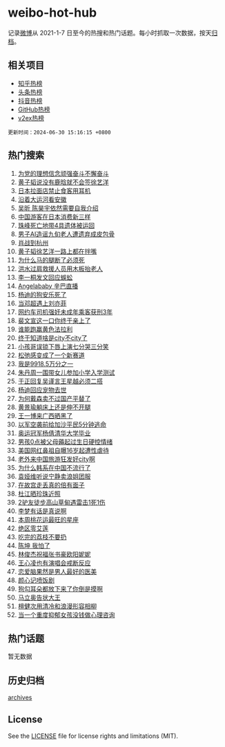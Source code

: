 # weibo-hot-hub

记录[微博](https://www.weibo.com)从 2021-1-7 日至今的热搜和热门话题。每小时抓取一次数据，按天[归档](archives)。

## 相关项目

- [知乎热榜](https://github.com/snaildev/zhihu-hot-hub)
- [头条热榜](https://github.com/snaildev/toutiao-hot-hub)
- [抖音热榜](https://github.com/snaildev/douyin-hot-hub)
- [GitHub热榜](https://github.com/snaildev/github-hot-hub)
- [v2ex热榜](https://github.com/snaildev/v2ex-hot-hub)


`更新时间：2024-06-30 15:16:15 +0800`

## 热门搜索

1. [为党的理想信念顽强奋斗不懈奋斗](https://m.weibo.cn/search?containerid=100103type%3D1%26t%3D10%26q%3D%23%E4%B8%BA%E5%85%9A%E7%9A%84%E7%90%86%E6%83%B3%E4%BF%A1%E5%BF%B5%E9%A1%BD%E5%BC%BA%E5%A5%8B%E6%96%97%E4%B8%8D%E6%87%88%E5%A5%8B%E6%96%97%23&stream_entry_id=51&isnewpage=1&extparam=seat%3D1%26cate%3D10103%26stream_entry_id%3D51%26pos%3D0%26q%3D%2523%25E4%25B8%25BA%25E5%2585%259A%25E7%259A%2584%25E7%2590%2586%25E6%2583%25B3%25E4%25BF%25A1%25E5%25BF%25B5%25E9%25A1%25BD%25E5%25BC%25BA%25E5%25A5%258B%25E6%2596%2597%25E4%25B8%258D%25E6%2587%2588%25E5%25A5%258B%25E6%2596%2597%2523%26dgr%3D0%26filter_type%3Drealtimehot%26c_type%3D51%26display_time%3D1719731774%26pre_seqid%3D1719731774369018328201)
1. [黄子韬说没有鹿晗就不会签徐艺洋](https://m.weibo.cn/search?containerid=100103type%3D1%26t%3D10%26q%3D%23%E9%BB%84%E5%AD%90%E9%9F%AC%E8%AF%B4%E6%B2%A1%E6%9C%89%E9%B9%BF%E6%99%97%E5%B0%B1%E4%B8%8D%E4%BC%9A%E7%AD%BE%E5%BE%90%E8%89%BA%E6%B4%8B%23&stream_entry_id=31&isnewpage=1&extparam=seat%3D1%26flag%3D2%26band_rank%3D1%26q%3D%2523%25E9%25BB%2584%25E5%25AD%2590%25E9%259F%25AC%25E8%25AF%25B4%25E6%25B2%25A1%25E6%259C%2589%25E9%25B9%25BF%25E6%2599%2597%25E5%25B0%25B1%25E4%25B8%258D%25E4%25BC%259A%25E7%25AD%25BE%25E5%25BE%2590%25E8%2589%25BA%25E6%25B4%258B%2523%26dgr%3D0%26cate%3D5001%26c_type%3D31%26pos%3D0%26stream_entry_id%3D31%26filter_type%3Drealtimehot%26realpos%3D1%26lcate%3D5001%26display_time%3D1719731774%26pre_seqid%3D1719731774369018328201)
1. [日本拉面店禁止食客用耳机](https://m.weibo.cn/search?containerid=100103type%3D1%26t%3D10%26q%3D%E6%97%A5%E6%9C%AC%E6%8B%89%E9%9D%A2%E5%BA%97%E7%A6%81%E6%AD%A2%E9%A3%9F%E5%AE%A2%E7%94%A8%E8%80%B3%E6%9C%BA&stream_entry_id=31&isnewpage=1&extparam=seat%3D1%26flag%3D2%26band_rank%3D2%26q%3D%25E6%2597%25A5%25E6%259C%25AC%25E6%258B%2589%25E9%259D%25A2%25E5%25BA%2597%25E7%25A6%2581%25E6%25AD%25A2%25E9%25A3%259F%25E5%25AE%25A2%25E7%2594%25A8%25E8%2580%25B3%25E6%259C%25BA%26dgr%3D0%26cate%3D5001%26c_type%3D31%26pos%3D1%26stream_entry_id%3D31%26filter_type%3Drealtimehot%26realpos%3D2%26lcate%3D5001%26display_time%3D1719731774%26pre_seqid%3D1719731774369018328201)
1. [沿着大运河看安徽](https://m.weibo.cn/search?containerid=100103type%3D1%26t%3D10%26q%3D%23%E6%B2%BF%E7%9D%80%E5%A4%A7%E8%BF%90%E6%B2%B3%E7%9C%8B%E5%AE%89%E5%BE%BD%23&stream_entry_id=31&isnewpage=1&extparam=seat%3D1%26flag%3D0%26band_rank%3D3%26q%3D%2523%25E6%25B2%25BF%25E7%259D%2580%25E5%25A4%25A7%25E8%25BF%2590%25E6%25B2%25B3%25E7%259C%258B%25E5%25AE%2589%25E5%25BE%25BD%2523%26dgr%3D0%26cate%3D5001%26c_type%3D31%26pos%3D2%26stream_entry_id%3D31%26filter_type%3Drealtimehot%26realpos%3D3%26lcate%3D5001%26display_time%3D1719731774%26pre_seqid%3D1719731774369018328201)
1. [吴昕 陈昊宇依然需要自我介绍](https://m.weibo.cn/search?containerid=100103type%3D1%26t%3D10%26q%3D%E5%90%B4%E6%98%95+%E9%99%88%E6%98%8A%E5%AE%87%E4%BE%9D%E7%84%B6%E9%9C%80%E8%A6%81%E8%87%AA%E6%88%91%E4%BB%8B%E7%BB%8D&stream_entry_id=31&isnewpage=1&extparam=seat%3D1%26flag%3D1%26band_rank%3D4%26q%3D%25E5%2590%25B4%25E6%2598%2595%2520%25E9%2599%2588%25E6%2598%258A%25E5%25AE%2587%25E4%25BE%259D%25E7%2584%25B6%25E9%259C%2580%25E8%25A6%2581%25E8%2587%25AA%25E6%2588%2591%25E4%25BB%258B%25E7%25BB%258D%26dgr%3D0%26cate%3D5001%26c_type%3D31%26pos%3D3%26stream_entry_id%3D31%26filter_type%3Drealtimehot%26realpos%3D4%26lcate%3D5001%26display_time%3D1719731774%26pre_seqid%3D1719731774369018328201)
1. [中国游客在日本消费新三样](https://m.weibo.cn/search?containerid=100103type%3D1%26t%3D10%26q%3D%23%E4%B8%AD%E5%9B%BD%E6%B8%B8%E5%AE%A2%E5%9C%A8%E6%97%A5%E6%9C%AC%E6%B6%88%E8%B4%B9%E6%96%B0%E4%B8%89%E6%A0%B7%23&stream_entry_id=31&isnewpage=1&extparam=seat%3D1%26flag%3D0%26band_rank%3D5%26q%3D%2523%25E4%25B8%25AD%25E5%259B%25BD%25E6%25B8%25B8%25E5%25AE%25A2%25E5%259C%25A8%25E6%2597%25A5%25E6%259C%25AC%25E6%25B6%2588%25E8%25B4%25B9%25E6%2596%25B0%25E4%25B8%2589%25E6%25A0%25B7%2523%26dgr%3D0%26cate%3D5001%26c_type%3D31%26pos%3D4%26stream_entry_id%3D31%26filter_type%3Drealtimehot%26realpos%3D5%26lcate%3D5001%26display_time%3D1719731774%26pre_seqid%3D1719731774369018328201)
1. [珠峰死亡地带4具遗体被运回](https://m.weibo.cn/search?containerid=100103type%3D1%26t%3D10%26q%3D%23%E7%8F%A0%E5%B3%B0%E6%AD%BB%E4%BA%A1%E5%9C%B0%E5%B8%A64%E5%85%B7%E9%81%97%E4%BD%93%E8%A2%AB%E8%BF%90%E5%9B%9E%23&stream_entry_id=31&isnewpage=1&extparam=seat%3D1%26flag%3D0%26band_rank%3D6%26q%3D%2523%25E7%258F%25A0%25E5%25B3%25B0%25E6%25AD%25BB%25E4%25BA%25A1%25E5%259C%25B0%25E5%25B8%25A64%25E5%2585%25B7%25E9%2581%2597%25E4%25BD%2593%25E8%25A2%25AB%25E8%25BF%2590%25E5%259B%259E%2523%26dgr%3D0%26cate%3D5001%26c_type%3D31%26pos%3D5%26stream_entry_id%3D31%26filter_type%3Drealtimehot%26realpos%3D6%26lcate%3D5001%26display_time%3D1719731774%26pre_seqid%3D1719731774369018328201)
1. [男子AI造谣九旬老人遭遗弃成皮包骨](https://m.weibo.cn/search?containerid=100103type%3D1%26t%3D10%26q%3D%23%E7%94%B7%E5%AD%90AI%E9%80%A0%E8%B0%A3%E4%B9%9D%E6%97%AC%E8%80%81%E4%BA%BA%E9%81%AD%E9%81%97%E5%BC%83%E6%88%90%E7%9A%AE%E5%8C%85%E9%AA%A8%23&stream_entry_id=31&isnewpage=1&extparam=seat%3D1%26filter_type%3Drealtimehot%26q%3D%2523%25E7%2594%25B7%25E5%25AD%2590AI%25E9%2580%25A0%25E8%25B0%25A3%25E4%25B9%259D%25E6%2597%25AC%25E8%2580%2581%25E4%25BA%25BA%25E9%2581%25AD%25E9%2581%2597%25E5%25BC%2583%25E6%2588%2590%25E7%259A%25AE%25E5%258C%2585%25E9%25AA%25A8%2523%26dgr%3D0%26is_ad_pos%3D1%26adid%3D244761%26cate%3D5001%26pos%3D6%26stream_entry_id%3D31%26c_type%3D31%26band_rank%3D7%26lcate%3D5001%26display_time%3D1719731774%26pre_seqid%3D1719731774369018328201)
1. [肖战到杭州](https://m.weibo.cn/search?containerid=100103type%3D1%26t%3D10%26q%3D%23%E8%82%96%E6%88%98%E5%88%B0%E6%9D%AD%E5%B7%9E%23&stream_entry_id=31&isnewpage=1&extparam=seat%3D1%26flag%3D1%26band_rank%3D7%26q%3D%2523%25E8%2582%2596%25E6%2588%2598%25E5%2588%25B0%25E6%259D%25AD%25E5%25B7%259E%2523%26dgr%3D0%26cate%3D5001%26c_type%3D31%26pos%3D7%26stream_entry_id%3D31%26filter_type%3Drealtimehot%26realpos%3D7%26lcate%3D5001%26display_time%3D1719731774%26pre_seqid%3D1719731774369018328201)
1. [黄子韬徐艺洋一路上都在拌嘴](https://m.weibo.cn/search?containerid=100103type%3D1%26t%3D10%26q%3D%23%E9%BB%84%E5%AD%90%E9%9F%AC%E5%BE%90%E8%89%BA%E6%B4%8B%E4%B8%80%E8%B7%AF%E4%B8%8A%E9%83%BD%E5%9C%A8%E6%8B%8C%E5%98%B4%23&stream_entry_id=31&isnewpage=1&extparam=seat%3D1%26flag%3D1%26band_rank%3D8%26q%3D%2523%25E9%25BB%2584%25E5%25AD%2590%25E9%259F%25AC%25E5%25BE%2590%25E8%2589%25BA%25E6%25B4%258B%25E4%25B8%2580%25E8%25B7%25AF%25E4%25B8%258A%25E9%2583%25BD%25E5%259C%25A8%25E6%258B%258C%25E5%2598%25B4%2523%26dgr%3D0%26cate%3D5001%26c_type%3D31%26pos%3D8%26stream_entry_id%3D31%26filter_type%3Drealtimehot%26realpos%3D8%26lcate%3D5001%26display_time%3D1719731774%26pre_seqid%3D1719731774369018328201)
1. [为什么马的腿断了必须死](https://m.weibo.cn/search?containerid=100103type%3D1%26t%3D10%26q%3D%23%E4%B8%BA%E4%BB%80%E4%B9%88%E9%A9%AC%E7%9A%84%E8%85%BF%E6%96%AD%E4%BA%86%E5%BF%85%E9%A1%BB%E6%AD%BB%23&stream_entry_id=31&isnewpage=1&extparam=seat%3D1%26flag%3D0%26band_rank%3D9%26q%3D%2523%25E4%25B8%25BA%25E4%25BB%2580%25E4%25B9%2588%25E9%25A9%25AC%25E7%259A%2584%25E8%2585%25BF%25E6%2596%25AD%25E4%25BA%2586%25E5%25BF%2585%25E9%25A1%25BB%25E6%25AD%25BB%2523%26dgr%3D0%26cate%3D5001%26c_type%3D31%26pos%3D9%26stream_entry_id%3D31%26filter_type%3Drealtimehot%26realpos%3D9%26lcate%3D5001%26display_time%3D1719731774%26pre_seqid%3D1719731774369018328201)
1. [洪水过肩救援人员用木板抬老人](https://m.weibo.cn/search?containerid=100103type%3D1%26t%3D10%26q%3D%23%E6%B4%AA%E6%B0%B4%E8%BF%87%E8%82%A9%E6%95%91%E6%8F%B4%E4%BA%BA%E5%91%98%E7%94%A8%E6%9C%A8%E6%9D%BF%E6%8A%AC%E8%80%81%E4%BA%BA%23&stream_entry_id=31&isnewpage=1&extparam=seat%3D1%26flag%3D32768%26band_rank%3D10%26q%3D%2523%25E6%25B4%25AA%25E6%25B0%25B4%25E8%25BF%2587%25E8%2582%25A9%25E6%2595%2591%25E6%258F%25B4%25E4%25BA%25BA%25E5%2591%2598%25E7%2594%25A8%25E6%259C%25A8%25E6%259D%25BF%25E6%258A%25AC%25E8%2580%2581%25E4%25BA%25BA%2523%26dgr%3D0%26cate%3D5001%26c_type%3D31%26pos%3D10%26stream_entry_id%3D31%26filter_type%3Drealtimehot%26realpos%3D10%26lcate%3D5001%26display_time%3D1719731774%26pre_seqid%3D1719731774369018328201)
1. [李一桐发文回应蜈蚣](https://m.weibo.cn/search?containerid=100103type%3D1%26t%3D10%26q%3D%E6%9D%8E%E4%B8%80%E6%A1%90%E5%8F%91%E6%96%87%E5%9B%9E%E5%BA%94%E8%9C%88%E8%9A%A3&stream_entry_id=31&isnewpage=1&extparam=seat%3D1%26flag%3D2%26band_rank%3D11%26q%3D%25E6%259D%258E%25E4%25B8%2580%25E6%25A1%2590%25E5%258F%2591%25E6%2596%2587%25E5%259B%259E%25E5%25BA%2594%25E8%259C%2588%25E8%259A%25A3%26dgr%3D0%26cate%3D5001%26c_type%3D31%26pos%3D11%26stream_entry_id%3D31%26filter_type%3Drealtimehot%26realpos%3D11%26lcate%3D5001%26display_time%3D1719731774%26pre_seqid%3D1719731774369018328201)
1. [Angelababy 辛巴直播](https://m.weibo.cn/search?containerid=100103type%3D1%26t%3D10%26q%3DAngelababy+%E8%BE%9B%E5%B7%B4%E7%9B%B4%E6%92%AD&stream_entry_id=31&isnewpage=1&extparam=seat%3D1%26flag%3D1%26band_rank%3D12%26q%3DAngelababy%2520%25E8%25BE%259B%25E5%25B7%25B4%25E7%259B%25B4%25E6%2592%25AD%26dgr%3D0%26cate%3D5001%26c_type%3D31%26pos%3D12%26stream_entry_id%3D31%26filter_type%3Drealtimehot%26realpos%3D12%26lcate%3D5001%26display_time%3D1719731774%26pre_seqid%3D1719731774369018328201)
1. [杨迪的狗安乐死了](https://m.weibo.cn/search?containerid=100103type%3D1%26t%3D10%26q%3D%23%E6%9D%A8%E8%BF%AA%E7%9A%84%E7%8B%97%E5%AE%89%E4%B9%90%E6%AD%BB%E4%BA%86%23&stream_entry_id=31&isnewpage=1&extparam=seat%3D1%26flag%3D2%26band_rank%3D13%26q%3D%2523%25E6%259D%25A8%25E8%25BF%25AA%25E7%259A%2584%25E7%258B%2597%25E5%25AE%2589%25E4%25B9%2590%25E6%25AD%25BB%25E4%25BA%2586%2523%26dgr%3D0%26cate%3D5001%26c_type%3D31%26pos%3D13%26stream_entry_id%3D31%26filter_type%3Drealtimehot%26realpos%3D13%26lcate%3D5001%26display_time%3D1719731774%26pre_seqid%3D1719731774369018328201)
1. [当邓超遇上刘亦菲](https://m.weibo.cn/search?containerid=100103type%3D1%26t%3D10%26q%3D%23%E5%BD%93%E9%82%93%E8%B6%85%E9%81%87%E4%B8%8A%E5%88%98%E4%BA%A6%E8%8F%B2%23&stream_entry_id=31&isnewpage=1&extparam=seat%3D1%26flag%3D1%26band_rank%3D14%26q%3D%2523%25E5%25BD%2593%25E9%2582%2593%25E8%25B6%2585%25E9%2581%2587%25E4%25B8%258A%25E5%2588%2598%25E4%25BA%25A6%25E8%258F%25B2%2523%26dgr%3D0%26cate%3D5001%26c_type%3D31%26pos%3D14%26stream_entry_id%3D31%26filter_type%3Drealtimehot%26realpos%3D14%26lcate%3D5001%26display_time%3D1719731774%26pre_seqid%3D1719731774369018328201)
1. [网约车司机强奸未成年乘客获刑3年](https://m.weibo.cn/search?containerid=100103type%3D1%26t%3D10%26q%3D%23%E7%BD%91%E7%BA%A6%E8%BD%A6%E5%8F%B8%E6%9C%BA%E5%BC%BA%E5%A5%B8%E6%9C%AA%E6%88%90%E5%B9%B4%E4%B9%98%E5%AE%A2%E8%8E%B7%E5%88%913%E5%B9%B4%23&stream_entry_id=31&isnewpage=1&extparam=seat%3D1%26flag%3D0%26band_rank%3D15%26q%3D%2523%25E7%25BD%2591%25E7%25BA%25A6%25E8%25BD%25A6%25E5%258F%25B8%25E6%259C%25BA%25E5%25BC%25BA%25E5%25A5%25B8%25E6%259C%25AA%25E6%2588%2590%25E5%25B9%25B4%25E4%25B9%2598%25E5%25AE%25A2%25E8%258E%25B7%25E5%2588%25913%25E5%25B9%25B4%2523%26dgr%3D0%26cate%3D5001%26c_type%3D31%26pos%3D15%26stream_entry_id%3D31%26filter_type%3Drealtimehot%26realpos%3D15%26lcate%3D5001%26display_time%3D1719731774%26pre_seqid%3D1719731774369018328201)
1. [裴文宣这一口你终于亲上了](https://m.weibo.cn/search?containerid=100103type%3D1%26t%3D10%26q%3D%23%E8%A3%B4%E6%96%87%E5%AE%A3%E8%BF%99%E4%B8%80%E5%8F%A3%E4%BD%A0%E7%BB%88%E4%BA%8E%E4%BA%B2%E4%B8%8A%E4%BA%86%23&stream_entry_id=31&isnewpage=1&extparam=seat%3D1%26flag%3D1%26band_rank%3D16%26q%3D%2523%25E8%25A3%25B4%25E6%2596%2587%25E5%25AE%25A3%25E8%25BF%2599%25E4%25B8%2580%25E5%258F%25A3%25E4%25BD%25A0%25E7%25BB%2588%25E4%25BA%258E%25E4%25BA%25B2%25E4%25B8%258A%25E4%25BA%2586%2523%26dgr%3D0%26cate%3D5001%26c_type%3D31%26pos%3D16%26stream_entry_id%3D31%26filter_type%3Drealtimehot%26realpos%3D16%26lcate%3D5001%26display_time%3D1719731774%26pre_seqid%3D1719731774369018328201)
1. [谁能跑赢黄色法拉利](https://m.weibo.cn/search?containerid=100103type%3D1%26t%3D10%26q%3D%23%E8%B0%81%E8%83%BD%E8%B7%91%E8%B5%A2%E9%BB%84%E8%89%B2%E6%B3%95%E6%8B%89%E5%88%A9%23&stream_entry_id=31&isnewpage=1&extparam=seat%3D1%26flag%3D0%26band_rank%3D17%26q%3D%2523%25E8%25B0%2581%25E8%2583%25BD%25E8%25B7%2591%25E8%25B5%25A2%25E9%25BB%2584%25E8%2589%25B2%25E6%25B3%2595%25E6%258B%2589%25E5%2588%25A9%2523%26c_type%3D31%26adid%3D244400%26cate%3D5001%26dgr%3D0%26pos%3D17%26stream_entry_id%3D31%26filter_type%3Drealtimehot%26realpos%3D17%26lcate%3D5001%26display_time%3D1719731774%26pre_seqid%3D1719731774369018328201)
1. [终于知道啥是city不city了](https://m.weibo.cn/search?containerid=100103type%3D1%26t%3D10%26q%3D%23%E7%BB%88%E4%BA%8E%E7%9F%A5%E9%81%93%E5%95%A5%E6%98%AFcity%E4%B8%8Dcity%E4%BA%86%23&stream_entry_id=31&isnewpage=1&extparam=seat%3D1%26flag%3D0%26band_rank%3D18%26q%3D%2523%25E7%25BB%2588%25E4%25BA%258E%25E7%259F%25A5%25E9%2581%2593%25E5%2595%25A5%25E6%2598%25AFcity%25E4%25B8%258Dcity%25E4%25BA%2586%2523%26dgr%3D0%26cate%3D5001%26c_type%3D31%26pos%3D18%26stream_entry_id%3D31%26filter_type%3Drealtimehot%26realpos%3D18%26lcate%3D5001%26display_time%3D1719731774%26pre_seqid%3D1719731774369018328201)
1. [小孩哥误锁下唇上演七分哭三分笑](https://m.weibo.cn/search?containerid=100103type%3D1%26t%3D10%26q%3D%23%E5%B0%8F%E5%AD%A9%E5%93%A5%E8%AF%AF%E9%94%81%E4%B8%8B%E5%94%87%E4%B8%8A%E6%BC%94%E4%B8%83%E5%88%86%E5%93%AD%E4%B8%89%E5%88%86%E7%AC%91%23&stream_entry_id=31&isnewpage=1&extparam=seat%3D1%26flag%3D0%26band_rank%3D19%26q%3D%2523%25E5%25B0%258F%25E5%25AD%25A9%25E5%2593%25A5%25E8%25AF%25AF%25E9%2594%2581%25E4%25B8%258B%25E5%2594%2587%25E4%25B8%258A%25E6%25BC%2594%25E4%25B8%2583%25E5%2588%2586%25E5%2593%25AD%25E4%25B8%2589%25E5%2588%2586%25E7%25AC%2591%2523%26dgr%3D0%26cate%3D5001%26c_type%3D31%26pos%3D19%26stream_entry_id%3D31%26filter_type%3Drealtimehot%26realpos%3D19%26lcate%3D5001%26display_time%3D1719731774%26pre_seqid%3D1719731774369018328201)
1. [松弛感变成了一个新赛道](https://m.weibo.cn/search?containerid=100103type%3D1%26t%3D10%26q%3D%23%E6%9D%BE%E5%BC%9B%E6%84%9F%E5%8F%98%E6%88%90%E4%BA%86%E4%B8%80%E4%B8%AA%E6%96%B0%E8%B5%9B%E9%81%93%23&stream_entry_id=31&isnewpage=1&extparam=seat%3D1%26flag%3D1%26band_rank%3D20%26q%3D%2523%25E6%259D%25BE%25E5%25BC%259B%25E6%2584%259F%25E5%258F%2598%25E6%2588%2590%25E4%25BA%2586%25E4%25B8%2580%25E4%25B8%25AA%25E6%2596%25B0%25E8%25B5%259B%25E9%2581%2593%2523%26dgr%3D0%26cate%3D5001%26c_type%3D31%26pos%3D20%26stream_entry_id%3D31%26filter_type%3Drealtimehot%26realpos%3D20%26lcate%3D5001%26display_time%3D1719731774%26pre_seqid%3D1719731774369018328201)
1. [我是9918.5万分之一](https://m.weibo.cn/search?containerid=100103type%3D1%26t%3D10%26q%3D%23%E6%88%91%E6%98%AF9918.5%E4%B8%87%E5%88%86%E4%B9%8B%E4%B8%80%23&stream_entry_id=31&isnewpage=1&extparam=seat%3D1%26flag%3D1%26band_rank%3D21%26q%3D%2523%25E6%2588%2591%25E6%2598%25AF9918.5%25E4%25B8%2587%25E5%2588%2586%25E4%25B9%258B%25E4%25B8%2580%2523%26dgr%3D0%26cate%3D5001%26c_type%3D31%26pos%3D21%26stream_entry_id%3D31%26filter_type%3Drealtimehot%26realpos%3D21%26lcate%3D5001%26display_time%3D1719731774%26pre_seqid%3D1719731774369018328201)
1. [朱丹周一围带女儿参加小学入学测试](https://m.weibo.cn/search?containerid=100103type%3D1%26t%3D10%26q%3D%23%E6%9C%B1%E4%B8%B9%E5%91%A8%E4%B8%80%E5%9B%B4%E5%B8%A6%E5%A5%B3%E5%84%BF%E5%8F%82%E5%8A%A0%E5%B0%8F%E5%AD%A6%E5%85%A5%E5%AD%A6%E6%B5%8B%E8%AF%95%23&stream_entry_id=31&isnewpage=1&extparam=seat%3D1%26flag%3D1%26band_rank%3D22%26q%3D%2523%25E6%259C%25B1%25E4%25B8%25B9%25E5%2591%25A8%25E4%25B8%2580%25E5%259B%25B4%25E5%25B8%25A6%25E5%25A5%25B3%25E5%2584%25BF%25E5%258F%2582%25E5%258A%25A0%25E5%25B0%258F%25E5%25AD%25A6%25E5%2585%25A5%25E5%25AD%25A6%25E6%25B5%258B%25E8%25AF%2595%2523%26dgr%3D0%26cate%3D5001%26c_type%3D31%26pos%3D22%26stream_entry_id%3D31%26filter_type%3Drealtimehot%26realpos%3D22%26lcate%3D5001%26display_time%3D1719731774%26pre_seqid%3D1719731774369018328201)
1. [于正回复吴谨言王星越必须二搭](https://m.weibo.cn/search?containerid=100103type%3D1%26t%3D10%26q%3D%23%E4%BA%8E%E6%AD%A3%E5%9B%9E%E5%A4%8D%E5%90%B4%E8%B0%A8%E8%A8%80%E7%8E%8B%E6%98%9F%E8%B6%8A%E5%BF%85%E9%A1%BB%E4%BA%8C%E6%90%AD%23&stream_entry_id=31&isnewpage=1&extparam=seat%3D1%26flag%3D0%26band_rank%3D23%26q%3D%2523%25E4%25BA%258E%25E6%25AD%25A3%25E5%259B%259E%25E5%25A4%258D%25E5%2590%25B4%25E8%25B0%25A8%25E8%25A8%2580%25E7%258E%258B%25E6%2598%259F%25E8%25B6%258A%25E5%25BF%2585%25E9%25A1%25BB%25E4%25BA%258C%25E6%2590%25AD%2523%26dgr%3D0%26cate%3D5001%26c_type%3D31%26pos%3D23%26stream_entry_id%3D31%26filter_type%3Drealtimehot%26realpos%3D23%26lcate%3D5001%26display_time%3D1719731774%26pre_seqid%3D1719731774369018328201)
1. [杨迪回应宠物去世](https://m.weibo.cn/search?containerid=100103type%3D1%26t%3D10%26q%3D%23%E6%9D%A8%E8%BF%AA%E5%9B%9E%E5%BA%94%E5%AE%A0%E7%89%A9%E5%8E%BB%E4%B8%96%23&stream_entry_id=31&isnewpage=1&extparam=seat%3D1%26flag%3D1%26band_rank%3D24%26q%3D%2523%25E6%259D%25A8%25E8%25BF%25AA%25E5%259B%259E%25E5%25BA%2594%25E5%25AE%25A0%25E7%2589%25A9%25E5%258E%25BB%25E4%25B8%2596%2523%26dgr%3D0%26cate%3D5001%26c_type%3D31%26pos%3D24%26stream_entry_id%3D31%26filter_type%3Drealtimehot%26realpos%3D24%26lcate%3D5001%26display_time%3D1719731774%26pre_seqid%3D1719731774369018328201)
1. [为何戴森卖不过国产平替了](https://m.weibo.cn/search?containerid=100103type%3D1%26t%3D10%26q%3D%23%E4%B8%BA%E4%BD%95%E6%88%B4%E6%A3%AE%E5%8D%96%E4%B8%8D%E8%BF%87%E5%9B%BD%E4%BA%A7%E5%B9%B3%E6%9B%BF%E4%BA%86%23&stream_entry_id=31&isnewpage=1&extparam=seat%3D1%26flag%3D0%26band_rank%3D25%26q%3D%2523%25E4%25B8%25BA%25E4%25BD%2595%25E6%2588%25B4%25E6%25A3%25AE%25E5%258D%2596%25E4%25B8%258D%25E8%25BF%2587%25E5%259B%25BD%25E4%25BA%25A7%25E5%25B9%25B3%25E6%259B%25BF%25E4%25BA%2586%2523%26dgr%3D0%26cate%3D5001%26c_type%3D31%26pos%3D25%26stream_entry_id%3D31%26filter_type%3Drealtimehot%26realpos%3D25%26lcate%3D5001%26display_time%3D1719731774%26pre_seqid%3D1719731774369018328201)
1. [黄景瑜躺床上还是伸不开腿](https://m.weibo.cn/search?containerid=100103type%3D1%26t%3D10%26q%3D%E9%BB%84%E6%99%AF%E7%91%9C%E8%BA%BA%E5%BA%8A%E4%B8%8A%E8%BF%98%E6%98%AF%E4%BC%B8%E4%B8%8D%E5%BC%80%E8%85%BF&stream_entry_id=31&isnewpage=1&extparam=seat%3D1%26flag%3D1%26band_rank%3D26%26q%3D%25E9%25BB%2584%25E6%2599%25AF%25E7%2591%259C%25E8%25BA%25BA%25E5%25BA%258A%25E4%25B8%258A%25E8%25BF%2598%25E6%2598%25AF%25E4%25BC%25B8%25E4%25B8%258D%25E5%25BC%2580%25E8%2585%25BF%26dgr%3D0%26cate%3D5001%26c_type%3D31%26pos%3D26%26stream_entry_id%3D31%26filter_type%3Drealtimehot%26realpos%3D26%26lcate%3D5001%26display_time%3D1719731774%26pre_seqid%3D1719731774369018328201)
1. [王一博来广西晒黑了](https://m.weibo.cn/search?containerid=100103type%3D1%26t%3D10%26q%3D%23%E7%8E%8B%E4%B8%80%E5%8D%9A%E6%9D%A5%E5%B9%BF%E8%A5%BF%E6%99%92%E9%BB%91%E4%BA%86%23&stream_entry_id=31&isnewpage=1&extparam=seat%3D1%26flag%3D1%26band_rank%3D27%26q%3D%2523%25E7%258E%258B%25E4%25B8%2580%25E5%258D%259A%25E6%259D%25A5%25E5%25B9%25BF%25E8%25A5%25BF%25E6%2599%2592%25E9%25BB%2591%25E4%25BA%2586%2523%26dgr%3D0%26cate%3D5001%26c_type%3D31%26pos%3D27%26stream_entry_id%3D31%26filter_type%3Drealtimehot%26realpos%3D27%26lcate%3D5001%26display_time%3D1719731774%26pre_seqid%3D1719731774369018328201)
1. [以军空袭前给加沙平民5分钟逃命](https://m.weibo.cn/search?containerid=100103type%3D1%26t%3D10%26q%3D%23%E4%BB%A5%E5%86%9B%E7%A9%BA%E8%A2%AD%E5%89%8D%E7%BB%99%E5%8A%A0%E6%B2%99%E5%B9%B3%E6%B0%915%E5%88%86%E9%92%9F%E9%80%83%E5%91%BD%23&stream_entry_id=31&isnewpage=1&extparam=seat%3D1%26flag%3D1%26band_rank%3D28%26q%3D%2523%25E4%25BB%25A5%25E5%2586%259B%25E7%25A9%25BA%25E8%25A2%25AD%25E5%2589%258D%25E7%25BB%2599%25E5%258A%25A0%25E6%25B2%2599%25E5%25B9%25B3%25E6%25B0%25915%25E5%2588%2586%25E9%2592%259F%25E9%2580%2583%25E5%2591%25BD%2523%26dgr%3D0%26cate%3D5001%26c_type%3D31%26pos%3D28%26stream_entry_id%3D31%26filter_type%3Drealtimehot%26realpos%3D28%26lcate%3D5001%26display_time%3D1719731774%26pre_seqid%3D1719731774369018328201)
1. [奥运冠军杨倩清华大学毕业](https://m.weibo.cn/search?containerid=100103type%3D1%26t%3D10%26q%3D%23%E5%A5%A5%E8%BF%90%E5%86%A0%E5%86%9B%E6%9D%A8%E5%80%A9%E6%B8%85%E5%8D%8E%E5%A4%A7%E5%AD%A6%E6%AF%95%E4%B8%9A%23&stream_entry_id=31&isnewpage=1&extparam=seat%3D1%26flag%3D0%26band_rank%3D29%26q%3D%2523%25E5%25A5%25A5%25E8%25BF%2590%25E5%2586%25A0%25E5%2586%259B%25E6%259D%25A8%25E5%2580%25A9%25E6%25B8%2585%25E5%258D%258E%25E5%25A4%25A7%25E5%25AD%25A6%25E6%25AF%2595%25E4%25B8%259A%2523%26dgr%3D0%26cate%3D5001%26c_type%3D31%26pos%3D29%26stream_entry_id%3D31%26filter_type%3Drealtimehot%26realpos%3D29%26lcate%3D5001%26display_time%3D1719731774%26pre_seqid%3D1719731774369018328201)
1. [男孩0点被父母薅起过生日硬控情绪](https://m.weibo.cn/search?containerid=100103type%3D1%26t%3D10%26q%3D%23%E7%94%B7%E5%AD%A90%E7%82%B9%E8%A2%AB%E7%88%B6%E6%AF%8D%E8%96%85%E8%B5%B7%E8%BF%87%E7%94%9F%E6%97%A5%E7%A1%AC%E6%8E%A7%E6%83%85%E7%BB%AA%23&stream_entry_id=31&isnewpage=1&extparam=seat%3D1%26flag%3D1%26band_rank%3D30%26q%3D%2523%25E7%2594%25B7%25E5%25AD%25A90%25E7%2582%25B9%25E8%25A2%25AB%25E7%2588%25B6%25E6%25AF%258D%25E8%2596%2585%25E8%25B5%25B7%25E8%25BF%2587%25E7%2594%259F%25E6%2597%25A5%25E7%25A1%25AC%25E6%258E%25A7%25E6%2583%2585%25E7%25BB%25AA%2523%26dgr%3D0%26cate%3D5001%26c_type%3D31%26pos%3D30%26stream_entry_id%3D31%26filter_type%3Drealtimehot%26realpos%3D30%26lcate%3D5001%26display_time%3D1719731774%26pre_seqid%3D1719731774369018328201)
1. [美国网红鼻祖自曝16岁起遭性虐待](https://m.weibo.cn/search?containerid=100103type%3D1%26t%3D10%26q%3D%23%E7%BE%8E%E5%9B%BD%E7%BD%91%E7%BA%A2%E9%BC%BB%E7%A5%96%E8%87%AA%E6%9B%9D16%E5%B2%81%E8%B5%B7%E9%81%AD%E6%80%A7%E8%99%90%E5%BE%85%23&stream_entry_id=31&isnewpage=1&extparam=seat%3D1%26flag%3D1%26band_rank%3D31%26q%3D%2523%25E7%25BE%258E%25E5%259B%25BD%25E7%25BD%2591%25E7%25BA%25A2%25E9%25BC%25BB%25E7%25A5%2596%25E8%2587%25AA%25E6%259B%259D16%25E5%25B2%2581%25E8%25B5%25B7%25E9%2581%25AD%25E6%2580%25A7%25E8%2599%2590%25E5%25BE%2585%2523%26dgr%3D0%26cate%3D5001%26c_type%3D31%26pos%3D31%26stream_entry_id%3D31%26filter_type%3Drealtimehot%26realpos%3D31%26lcate%3D5001%26display_time%3D1719731774%26pre_seqid%3D1719731774369018328201)
1. [老外来中国旅游狂发好city啊](https://m.weibo.cn/search?containerid=100103type%3D1%26t%3D10%26q%3D%23%E8%80%81%E5%A4%96%E6%9D%A5%E4%B8%AD%E5%9B%BD%E6%97%85%E6%B8%B8%E7%8B%82%E5%8F%91%E5%A5%BDcity%E5%95%8A%23&stream_entry_id=31&isnewpage=1&extparam=seat%3D1%26flag%3D1%26band_rank%3D32%26q%3D%2523%25E8%2580%2581%25E5%25A4%2596%25E6%259D%25A5%25E4%25B8%25AD%25E5%259B%25BD%25E6%2597%2585%25E6%25B8%25B8%25E7%258B%2582%25E5%258F%2591%25E5%25A5%25BDcity%25E5%2595%258A%2523%26dgr%3D0%26cate%3D5001%26c_type%3D31%26pos%3D32%26stream_entry_id%3D31%26filter_type%3Drealtimehot%26realpos%3D32%26lcate%3D5001%26display_time%3D1719731774%26pre_seqid%3D1719731774369018328201)
1. [为什么韩系在中国不流行了](https://m.weibo.cn/search?containerid=100103type%3D1%26t%3D10%26q%3D%23%E4%B8%BA%E4%BB%80%E4%B9%88%E9%9F%A9%E7%B3%BB%E5%9C%A8%E4%B8%AD%E5%9B%BD%E4%B8%8D%E6%B5%81%E8%A1%8C%E4%BA%86%23&stream_entry_id=31&isnewpage=1&extparam=seat%3D1%26flag%3D0%26band_rank%3D33%26q%3D%2523%25E4%25B8%25BA%25E4%25BB%2580%25E4%25B9%2588%25E9%259F%25A9%25E7%25B3%25BB%25E5%259C%25A8%25E4%25B8%25AD%25E5%259B%25BD%25E4%25B8%258D%25E6%25B5%2581%25E8%25A1%258C%25E4%25BA%2586%2523%26dgr%3D0%26cate%3D5001%26c_type%3D31%26pos%3D33%26stream_entry_id%3D31%26filter_type%3Drealtimehot%26realpos%3D33%26lcate%3D5001%26display_time%3D1719731774%26pre_seqid%3D1719731774369018328201)
1. [袁娅维听说宁静卖浪姐团服](https://m.weibo.cn/search?containerid=100103type%3D1%26t%3D10%26q%3D%E8%A2%81%E5%A8%85%E7%BB%B4%E5%90%AC%E8%AF%B4%E5%AE%81%E9%9D%99%E5%8D%96%E6%B5%AA%E5%A7%90%E5%9B%A2%E6%9C%8D&stream_entry_id=31&isnewpage=1&extparam=seat%3D1%26flag%3D0%26band_rank%3D34%26q%3D%25E8%25A2%2581%25E5%25A8%2585%25E7%25BB%25B4%25E5%2590%25AC%25E8%25AF%25B4%25E5%25AE%2581%25E9%259D%2599%25E5%258D%2596%25E6%25B5%25AA%25E5%25A7%2590%25E5%259B%25A2%25E6%259C%258D%26dgr%3D0%26cate%3D5001%26c_type%3D31%26pos%3D34%26stream_entry_id%3D31%26filter_type%3Drealtimehot%26realpos%3D34%26lcate%3D5001%26display_time%3D1719731774%26pre_seqid%3D1719731774369018328201)
1. [在故宫走丢真的倍有面子](https://m.weibo.cn/search?containerid=100103type%3D1%26t%3D10%26q%3D%E5%9C%A8%E6%95%85%E5%AE%AB%E8%B5%B0%E4%B8%A2%E7%9C%9F%E7%9A%84%E5%80%8D%E6%9C%89%E9%9D%A2%E5%AD%90&stream_entry_id=31&isnewpage=1&extparam=seat%3D1%26flag%3D0%26band_rank%3D35%26q%3D%25E5%259C%25A8%25E6%2595%2585%25E5%25AE%25AB%25E8%25B5%25B0%25E4%25B8%25A2%25E7%259C%259F%25E7%259A%2584%25E5%2580%258D%25E6%259C%2589%25E9%259D%25A2%25E5%25AD%2590%26dgr%3D0%26cate%3D5001%26c_type%3D31%26pos%3D35%26stream_entry_id%3D31%26filter_type%3Drealtimehot%26realpos%3D35%26lcate%3D5001%26display_time%3D1719731774%26pre_seqid%3D1719731774369018328201)
1. [杜江晒珍珠近照](https://m.weibo.cn/search?containerid=100103type%3D1%26t%3D10%26q%3D%23%E6%9D%9C%E6%B1%9F%E6%99%92%E7%8F%8D%E7%8F%A0%E8%BF%91%E7%85%A7%23&stream_entry_id=31&isnewpage=1&extparam=seat%3D1%26flag%3D1%26band_rank%3D36%26q%3D%2523%25E6%259D%259C%25E6%25B1%259F%25E6%2599%2592%25E7%258F%258D%25E7%258F%25A0%25E8%25BF%2591%25E7%2585%25A7%2523%26dgr%3D0%26cate%3D5001%26c_type%3D31%26pos%3D36%26stream_entry_id%3D31%26filter_type%3Drealtimehot%26realpos%3D36%26lcate%3D5001%26display_time%3D1719731774%26pre_seqid%3D1719731774369018328201)
1. [2驴友徒步高山草甸遇雷击1死1伤](https://m.weibo.cn/search?containerid=100103type%3D1%26t%3D10%26q%3D%232%E9%A9%B4%E5%8F%8B%E5%BE%92%E6%AD%A5%E9%AB%98%E5%B1%B1%E8%8D%89%E7%94%B8%E9%81%87%E9%9B%B7%E5%87%BB1%E6%AD%BB1%E4%BC%A4%23&stream_entry_id=31&isnewpage=1&extparam=seat%3D1%26flag%3D1%26band_rank%3D37%26q%3D%25232%25E9%25A9%25B4%25E5%258F%258B%25E5%25BE%2592%25E6%25AD%25A5%25E9%25AB%2598%25E5%25B1%25B1%25E8%258D%2589%25E7%2594%25B8%25E9%2581%2587%25E9%259B%25B7%25E5%2587%25BB1%25E6%25AD%25BB1%25E4%25BC%25A4%2523%26dgr%3D0%26cate%3D5001%26c_type%3D31%26pos%3D37%26stream_entry_id%3D31%26filter_type%3Drealtimehot%26realpos%3D37%26lcate%3D5001%26display_time%3D1719731774%26pre_seqid%3D1719731774369018328201)
1. [李梦有话是真说啊](https://m.weibo.cn/search?containerid=100103type%3D1%26t%3D10%26q%3D%23%E6%9D%8E%E6%A2%A6%E6%9C%89%E8%AF%9D%E6%98%AF%E7%9C%9F%E8%AF%B4%E5%95%8A%23&stream_entry_id=31&isnewpage=1&extparam=seat%3D1%26flag%3D0%26band_rank%3D38%26q%3D%2523%25E6%259D%258E%25E6%25A2%25A6%25E6%259C%2589%25E8%25AF%259D%25E6%2598%25AF%25E7%259C%259F%25E8%25AF%25B4%25E5%2595%258A%2523%26dgr%3D0%26cate%3D5001%26c_type%3D31%26pos%3D38%26stream_entry_id%3D31%26filter_type%3Drealtimehot%26realpos%3D38%26lcate%3D5001%26display_time%3D1719731774%26pre_seqid%3D1719731774369018328201)
1. [本周桃花运最旺的星座](https://m.weibo.cn/search?containerid=100103type%3D1%26t%3D10%26q%3D%E6%9C%AC%E5%91%A8%E6%A1%83%E8%8A%B1%E8%BF%90%E6%9C%80%E6%97%BA%E7%9A%84%E6%98%9F%E5%BA%A7&stream_entry_id=31&isnewpage=1&extparam=seat%3D1%26flag%3D0%26band_rank%3D39%26q%3D%25E6%259C%25AC%25E5%2591%25A8%25E6%25A1%2583%25E8%258A%25B1%25E8%25BF%2590%25E6%259C%2580%25E6%2597%25BA%25E7%259A%2584%25E6%2598%259F%25E5%25BA%25A7%26dgr%3D0%26cate%3D5001%26c_type%3D31%26pos%3D39%26stream_entry_id%3D31%26filter_type%3Drealtimehot%26realpos%3D39%26lcate%3D5001%26display_time%3D1719731774%26pre_seqid%3D1719731774369018328201)
1. [绝区零艾莲](https://m.weibo.cn/search?containerid=100103type%3D1%26t%3D10%26q%3D%23%E7%BB%9D%E5%8C%BA%E9%9B%B6%E8%89%BE%E8%8E%B2%23&stream_entry_id=31&isnewpage=1&extparam=seat%3D1%26flag%3D1%26band_rank%3D40%26q%3D%2523%25E7%25BB%259D%25E5%258C%25BA%25E9%259B%25B6%25E8%2589%25BE%25E8%258E%25B2%2523%26dgr%3D0%26cate%3D5001%26c_type%3D31%26pos%3D40%26stream_entry_id%3D31%26filter_type%3Drealtimehot%26realpos%3D40%26lcate%3D5001%26display_time%3D1719731774%26pre_seqid%3D1719731774369018328201)
1. [吃完的荔枝不要扔](https://m.weibo.cn/search?containerid=100103type%3D1%26t%3D10%26q%3D%E5%90%83%E5%AE%8C%E7%9A%84%E8%8D%94%E6%9E%9D%E4%B8%8D%E8%A6%81%E6%89%94&stream_entry_id=31&isnewpage=1&extparam=seat%3D1%26flag%3D0%26band_rank%3D41%26q%3D%25E5%2590%2583%25E5%25AE%258C%25E7%259A%2584%25E8%258D%2594%25E6%259E%259D%25E4%25B8%258D%25E8%25A6%2581%25E6%2589%2594%26dgr%3D0%26cate%3D5001%26c_type%3D31%26pos%3D41%26stream_entry_id%3D31%26filter_type%3Drealtimehot%26realpos%3D41%26lcate%3D5001%26display_time%3D1719731774%26pre_seqid%3D1719731774369018328201)
1. [陈坤 我怕了](https://m.weibo.cn/search?containerid=100103type%3D1%26t%3D10%26q%3D%E9%99%88%E5%9D%A4+%E6%88%91%E6%80%95%E4%BA%86&stream_entry_id=31&isnewpage=1&extparam=seat%3D1%26flag%3D0%26band_rank%3D42%26q%3D%25E9%2599%2588%25E5%259D%25A4%2520%25E6%2588%2591%25E6%2580%2595%25E4%25BA%2586%26dgr%3D0%26cate%3D5001%26c_type%3D31%26pos%3D42%26stream_entry_id%3D31%26filter_type%3Drealtimehot%26realpos%3D42%26lcate%3D5001%26display_time%3D1719731774%26pre_seqid%3D1719731774369018328201)
1. [林俊杰祝福张书豪欧阳妮妮](https://m.weibo.cn/search?containerid=100103type%3D1%26t%3D10%26q%3D%23%E6%9E%97%E4%BF%8A%E6%9D%B0%E7%A5%9D%E7%A6%8F%E5%BC%A0%E4%B9%A6%E8%B1%AA%E6%AC%A7%E9%98%B3%E5%A6%AE%E5%A6%AE%23&stream_entry_id=31&isnewpage=1&extparam=seat%3D1%26flag%3D1%26band_rank%3D43%26q%3D%2523%25E6%259E%2597%25E4%25BF%258A%25E6%259D%25B0%25E7%25A5%259D%25E7%25A6%258F%25E5%25BC%25A0%25E4%25B9%25A6%25E8%25B1%25AA%25E6%25AC%25A7%25E9%2598%25B3%25E5%25A6%25AE%25E5%25A6%25AE%2523%26dgr%3D0%26cate%3D5001%26c_type%3D31%26pos%3D43%26stream_entry_id%3D31%26filter_type%3Drealtimehot%26realpos%3D43%26lcate%3D5001%26display_time%3D1719731774%26pre_seqid%3D1719731774369018328201)
1. [王心凌也有演唱会戒断反应](https://m.weibo.cn/search?containerid=100103type%3D1%26t%3D10%26q%3D%E7%8E%8B%E5%BF%83%E5%87%8C%E4%B9%9F%E6%9C%89%E6%BC%94%E5%94%B1%E4%BC%9A%E6%88%92%E6%96%AD%E5%8F%8D%E5%BA%94&stream_entry_id=31&isnewpage=1&extparam=seat%3D1%26flag%3D1%26band_rank%3D44%26q%3D%25E7%258E%258B%25E5%25BF%2583%25E5%2587%258C%25E4%25B9%259F%25E6%259C%2589%25E6%25BC%2594%25E5%2594%25B1%25E4%25BC%259A%25E6%2588%2592%25E6%2596%25AD%25E5%258F%258D%25E5%25BA%2594%26dgr%3D0%26cate%3D5001%26c_type%3D31%26pos%3D44%26stream_entry_id%3D31%26filter_type%3Drealtimehot%26realpos%3D44%26lcate%3D5001%26display_time%3D1719731774%26pre_seqid%3D1719731774369018328201)
1. [恋爱脑果然是男人最好的医美](https://m.weibo.cn/search?containerid=100103type%3D1%26t%3D10%26q%3D%23%E6%81%8B%E7%88%B1%E8%84%91%E6%9E%9C%E7%84%B6%E6%98%AF%E7%94%B7%E4%BA%BA%E6%9C%80%E5%A5%BD%E7%9A%84%E5%8C%BB%E7%BE%8E%23&stream_entry_id=31&isnewpage=1&extparam=seat%3D1%26flag%3D0%26band_rank%3D45%26q%3D%2523%25E6%2581%258B%25E7%2588%25B1%25E8%2584%2591%25E6%259E%259C%25E7%2584%25B6%25E6%2598%25AF%25E7%2594%25B7%25E4%25BA%25BA%25E6%259C%2580%25E5%25A5%25BD%25E7%259A%2584%25E5%258C%25BB%25E7%25BE%258E%2523%26dgr%3D0%26cate%3D5001%26c_type%3D31%26pos%3D45%26stream_entry_id%3D31%26filter_type%3Drealtimehot%26realpos%3D45%26lcate%3D5001%26display_time%3D1719731774%26pre_seqid%3D1719731774369018328201)
1. [颜心记喷饭剧](https://m.weibo.cn/search?containerid=100103type%3D1%26t%3D10%26q%3D%23%E9%A2%9C%E5%BF%83%E8%AE%B0%E5%96%B7%E9%A5%AD%E5%89%A7%23&stream_entry_id=31&isnewpage=1&extparam=seat%3D1%26flag%3D0%26band_rank%3D46%26q%3D%2523%25E9%25A2%259C%25E5%25BF%2583%25E8%25AE%25B0%25E5%2596%25B7%25E9%25A5%25AD%25E5%2589%25A7%2523%26dgr%3D0%26cate%3D5001%26c_type%3D31%26pos%3D46%26stream_entry_id%3D31%26filter_type%3Drealtimehot%26realpos%3D46%26lcate%3D5001%26display_time%3D1719731774%26pre_seqid%3D1719731774369018328201)
1. [狗勾耳朵都放下来了你倒是摸啊](https://m.weibo.cn/search?containerid=100103type%3D1%26t%3D10%26q%3D%E7%8B%97%E5%8B%BE%E8%80%B3%E6%9C%B5%E9%83%BD%E6%94%BE%E4%B8%8B%E6%9D%A5%E4%BA%86%E4%BD%A0%E5%80%92%E6%98%AF%E6%91%B8%E5%95%8A&stream_entry_id=31&isnewpage=1&extparam=seat%3D1%26flag%3D1%26band_rank%3D47%26q%3D%25E7%258B%2597%25E5%258B%25BE%25E8%2580%25B3%25E6%259C%25B5%25E9%2583%25BD%25E6%2594%25BE%25E4%25B8%258B%25E6%259D%25A5%25E4%25BA%2586%25E4%25BD%25A0%25E5%2580%2592%25E6%2598%25AF%25E6%2591%25B8%25E5%2595%258A%26dgr%3D0%26cate%3D5001%26c_type%3D31%26pos%3D47%26stream_entry_id%3D31%26filter_type%3Drealtimehot%26realpos%3D47%26lcate%3D5001%26display_time%3D1719731774%26pre_seqid%3D1719731774369018328201)
1. [马立奥告状大王](https://m.weibo.cn/search?containerid=100103type%3D1%26t%3D10%26q%3D%23%E9%A9%AC%E7%AB%8B%E5%A5%A5%E5%91%8A%E7%8A%B6%E5%A4%A7%E7%8E%8B%23&stream_entry_id=31&isnewpage=1&extparam=seat%3D1%26flag%3D1%26band_rank%3D48%26q%3D%2523%25E9%25A9%25AC%25E7%25AB%258B%25E5%25A5%25A5%25E5%2591%258A%25E7%258A%25B6%25E5%25A4%25A7%25E7%258E%258B%2523%26dgr%3D0%26cate%3D5001%26c_type%3D31%26pos%3D48%26stream_entry_id%3D31%26filter_type%3Drealtimehot%26realpos%3D48%26lcate%3D5001%26display_time%3D1719731774%26pre_seqid%3D1719731774369018328201)
1. [檀健次用清冷和浪漫形容相柳](https://m.weibo.cn/search?containerid=100103type%3D1%26t%3D10%26q%3D%23%E6%AA%80%E5%81%A5%E6%AC%A1%E7%94%A8%E6%B8%85%E5%86%B7%E5%92%8C%E6%B5%AA%E6%BC%AB%E5%BD%A2%E5%AE%B9%E7%9B%B8%E6%9F%B3%23&stream_entry_id=31&isnewpage=1&extparam=seat%3D1%26flag%3D1%26band_rank%3D49%26q%3D%2523%25E6%25AA%2580%25E5%2581%25A5%25E6%25AC%25A1%25E7%2594%25A8%25E6%25B8%2585%25E5%2586%25B7%25E5%2592%258C%25E6%25B5%25AA%25E6%25BC%25AB%25E5%25BD%25A2%25E5%25AE%25B9%25E7%259B%25B8%25E6%259F%25B3%2523%26dgr%3D0%26cate%3D5001%26c_type%3D31%26pos%3D49%26stream_entry_id%3D31%26filter_type%3Drealtimehot%26realpos%3D49%26lcate%3D5001%26display_time%3D1719731774%26pre_seqid%3D1719731774369018328201)
1. [当一个重度抑郁女孩没钱做心理咨询](https://m.weibo.cn/search?containerid=100103type%3D1%26t%3D10%26q%3D%23%E5%BD%93%E4%B8%80%E4%B8%AA%E9%87%8D%E5%BA%A6%E6%8A%91%E9%83%81%E5%A5%B3%E5%AD%A9%E6%B2%A1%E9%92%B1%E5%81%9A%E5%BF%83%E7%90%86%E5%92%A8%E8%AF%A2%23&stream_entry_id=31&isnewpage=1&extparam=seat%3D1%26flag%3D0%26band_rank%3D50%26q%3D%2523%25E5%25BD%2593%25E4%25B8%2580%25E4%25B8%25AA%25E9%2587%258D%25E5%25BA%25A6%25E6%258A%2591%25E9%2583%2581%25E5%25A5%25B3%25E5%25AD%25A9%25E6%25B2%25A1%25E9%2592%25B1%25E5%2581%259A%25E5%25BF%2583%25E7%2590%2586%25E5%2592%25A8%25E8%25AF%25A2%2523%26dgr%3D0%26cate%3D5001%26c_type%3D31%26pos%3D50%26stream_entry_id%3D31%26filter_type%3Drealtimehot%26realpos%3D50%26lcate%3D5001%26display_time%3D1719731774%26pre_seqid%3D1719731774369018328201)

## 热门话题

暂无数据

## 历史归档

[archives](archives)

## License

See the [LICENSE](LICENSE) file for license rights and limitations (MIT).
